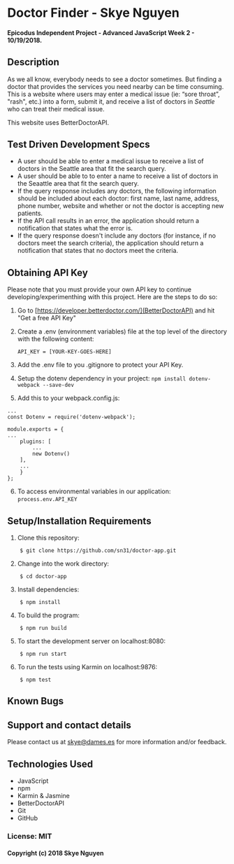 # Doctor Finder - Skye Nguyen

#### Epicodus Independent Project - Advanced JavaScript Week 2 - 10/19/2018.

## Description

As we all know, everybody needs to see a doctor sometimes. But finding a doctor that provides the services you need nearby can be time consuming. This is a website where users may enter a medical issue (ie: “sore throat”, "rash", etc.) into a form, submit it, and receive a list of doctors in _Seattle_ who can treat their medical issue.

This website uses BetterDoctorAPI.

## Test Driven Development Specs

- A user should be able to enter a medical issue to receive a list of doctors in the Seattle area that fit the search query.
- A user should be able to to enter a name to receive a list of doctors in the Seaattle area that fit the search query.
- If the query response includes any doctors, the following information should be included about each doctor: first name, last name, address, phone number, website and whether or not the doctor is accepting new patients.
- If the API call results in an error, the application should return a notification that states what the error is.
- If the query response doesn't include any doctors (for instance, if no doctors meet the search criteria), the application should return a notification that states that no doctors meet the criteria.

## Obtaining API Key

Please note that you must provide your own API key to continue developing/experimenthing with this project. Here are the steps to do so:

1. Go to [https://developer.betterdoctor.com/](BetterDoctorAPI) and hit "Get a free API Key"

2. Create a .env (environment variables) file at the top level of the directory with the following content:

    `API_KEY = [YOUR-KEY-GOES-HERE]`
3. Add the .env file to you .gitignore to protect your API Key.

4. Setup the dotenv dependency in your project:
   `npm install dotenv-webpack --save-dev`

5. Add this to your webpack.config.js: 
>
    ...
    const Dotenv = require('dotenv-webpack');

    module.exports = {
    ...
        plugins: [
            ...
            new Dotenv()
        ],
        ...
        }
    };
6. To access environmental variables in our application:
    `process.env.API_KEY`

## Setup/Installation Requirements

1. Clone this repository:

```
    $ git clone https://github.com/sn31/doctor-app.git
```

2. Change into the work directory:

```
    $ cd doctor-app
```

3. Install dependencies:

```
    $ npm install
```

4. To build the program:

```
    $ npm run build
```

5. To start the development server on localhost:8080:

```
    $ npm run start
```

6. To run the tests using Karmin on localhost:9876:

```
    $ npm test
```

## Known Bugs

## Support and contact details

Please contact us at skye@dames.es for more information and/or feedback.

## Technologies Used

- JavaScript
- npm
- Karmin & Jasmine
- BetterDoctorAPI
- Git
- GitHub

### License: MIT

#### Copyright (c) 2018 Skye Nguyen
